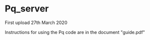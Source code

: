 # Pq_server

First upload 27th March 2020

Instructions for using the Pq code are in the document "guide.pdf"

